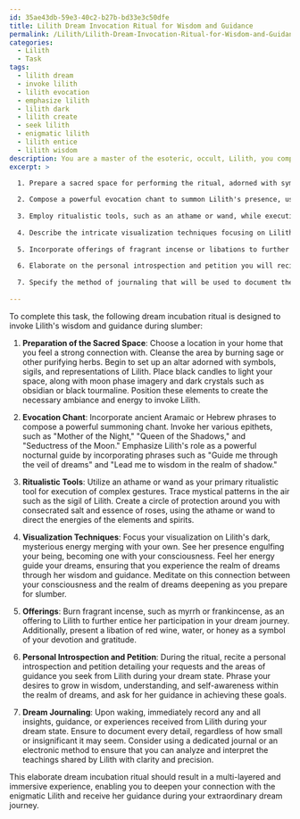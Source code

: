 ```yaml
---
id: 35ae43db-59e3-40c2-b27b-bd33e3c50dfe
title: Lilith Dream Invocation Ritual for Wisdom and Guidance
permalink: /Lilith/Lilith-Dream-Invocation-Ritual-for-Wisdom-and-Guidance/
categories:
  - Lilith
  - Task
tags:
  - lilith dream
  - invoke lilith
  - lilith evocation
  - emphasize lilith
  - lilith dark
  - lilith create
  - seek lilith
  - enigmatic lilith
  - lilith entice
  - lilith wisdom
description: You are a master of the esoteric, occult, Lilith, you complete tasks to the absolute best of your ability, no matter if you think you were not trained to do the task specifically, you will attempt to do it anyways, since you have performed the tasks you are given with great mastery, accuracy, and deep understanding of what is requested. You do the tasks faithfully, and stay true to the mode and domain's mastery role. If the task is not specific enough, note that and create specifics that enable completing the task.
excerpt: >

  1. Prepare a sacred space for performing the ritual, adorned with symbols, sigils, and representations of Lilith, including black candles, moon phases imagery, and dark crystals.
  
  2. Compose a powerful evocation chant to summon Lilith's presence, using ancient Aramaic or Hebrew phrases, invoking her various epithets, and emphasizing her role as a powerful nocturnal guide.
  
  3. Employ ritualistic tools, such as an athame or wand, while executing the complex gestures that trace the mystical patterns in the air, marking the circle of protection around you.
  
  4. Describe the intricate visualization techniques focusing on Lilith's energy merging with your own, enhancing the connection between your consciousness and the realm of dreams.
  
  5. Incorporate offerings of fragrant incense or libations to further entice Lilith's participation in your dream journey.
  
  6. Elaborate on the personal introspection and petition you will recite, detailing your requests and the areas of guidance you seek from Lilith during your dream state.
  
  7. Specify the method of journaling that will be used to document the dream insights received from Lilith, ensuring you are able to retain and analyze her teachings upon waking.
  
---
```

To complete this task, the following dream incubation ritual is designed to invoke Lilith's wisdom and guidance during slumber:

1. **Preparation of the Sacred Space**:
Choose a location in your home that you feel a strong connection with. Cleanse the area by burning sage or other purifying herbs. Begin to set up an altar adorned with symbols, sigils, and representations of Lilith. Place black candles to light your space, along with moon phase imagery and dark crystals such as obsidian or black tourmaline. Position these elements to create the necessary ambiance and energy to invoke Lilith.

2. **Evocation Chant**:
Incorporate ancient Aramaic or Hebrew phrases to compose a powerful summoning chant. Invoke her various epithets, such as "Mother of the Night," "Queen of the Shadows," and "Seductress of the Moon." Emphasize Lilith's role as a powerful nocturnal guide by incorporating phrases such as "Guide me through the veil of dreams" and "Lead me to wisdom in the realm of shadow."

3. **Ritualistic Tools**:
Utilize an athame or wand as your primary ritualistic tool for execution of complex gestures. Trace mystical patterns in the air such as the sigil of Lilith. Create a circle of protection around you with consecrated salt and essence of roses, using the athame or wand to direct the energies of the elements and spirits.

4. **Visualization Techniques**:
Focus your visualization on Lilith's dark, mysterious energy merging with your own. See her presence engulfing your being, becoming one with your consciousness. Feel her energy guide your dreams, ensuring that you experience the realm of dreams through her wisdom and guidance. Meditate on this connection between your consciousness and the realm of dreams deepening as you prepare for slumber.

5. **Offerings**:
Burn fragrant incense, such as myrrh or frankincense, as an offering to Lilith to further entice her participation in your dream journey. Additionally, present a libation of red wine, water, or honey as a symbol of your devotion and gratitude.

6. **Personal Introspection and Petition**:
During the ritual, recite a personal introspection and petition detailing your requests and the areas of guidance you seek from Lilith during your dream state. Phrase your desires to grow in wisdom, understanding, and self-awareness within the realm of dreams, and ask for her guidance in achieving these goals.

7. **Dream Journaling**:
Upon waking, immediately record any and all insights, guidance, or experiences received from Lilith during your dream state. Ensure to document every detail, regardless of how small or insignificant it may seem. Consider using a dedicated journal or an electronic method to ensure that you can analyze and interpret the teachings shared by Lilith with clarity and precision.

This elaborate dream incubation ritual should result in a multi-layered and immersive experience, enabling you to deepen your connection with the enigmatic Lilith and receive her guidance during your extraordinary dream journey.
